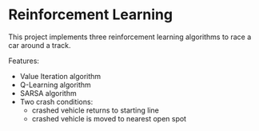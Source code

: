 # Reinforcement Learning
This project implements three reinforcement learning algorithms to race a car around a track.

Features:

* Value Iteration algorithm
* Q-Learning algorithm
* SARSA algorithm
* Two crash conditions:
   * crashed vehicle returns to starting line
   * crashed vehicle is moved to nearest open spot
